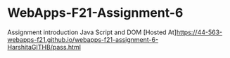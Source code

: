 # WebApps-F21-Assignment-6
Assignment introduction Java Script and DOM
[Hosted At]<https://44-563-webapps-f21.github.io/webapps-f21-assignment-6-HarshitaGITHB/pass.html>
